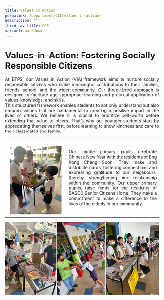 ```yaml
---
title: Values in Action
permalink: /department/CCE/values-in-action/
description: ""
third_nav_title: CCE
variant: markdown
---
```

# Values-in-Action: Fostering Socially Responsible Citizens

<p align="justify">
At BTPS, our Values in Action (VIA) framework aims to nurture socially responsible citizens who make meaningful contributions to their families, friends, school, and the wider community. Our three-tiered approach is designed to facilitate age-appropriate learning and practical application of values, knowledge, and skills. <br>
This structured framework enables students to not only understand but also embody values that are fundamental to creating a positive impact in the lives of others.
We believe it is crucial to prioritize self-worth before extending that value to others. That's why our younger students start by appreciating themselves first, before learning to show kindness and care to their classmates and family.</p>
<table><tbody><tr><td width="40%"><br><img src="/images/Students%20Activities%20Photos/via1.png"></td><td><p align="justify">Our middle primary pupils celebrate Chinese New Year with the residents of Eng Kong Cheng Soon. They make and distribute cards, fostering connections and expressing gratitude to our neighbours, thereby strengthening our relationship within the community. Our upper primary pupils, raise funds for the residents of SASCO Senior Citizens Home. They make a commitment to make a difference to the lives of the elderly in our community.</p></td></tr></tbody></table><img src="/images/Students%20Activities%20Photos/via2.png"><table>

</table>